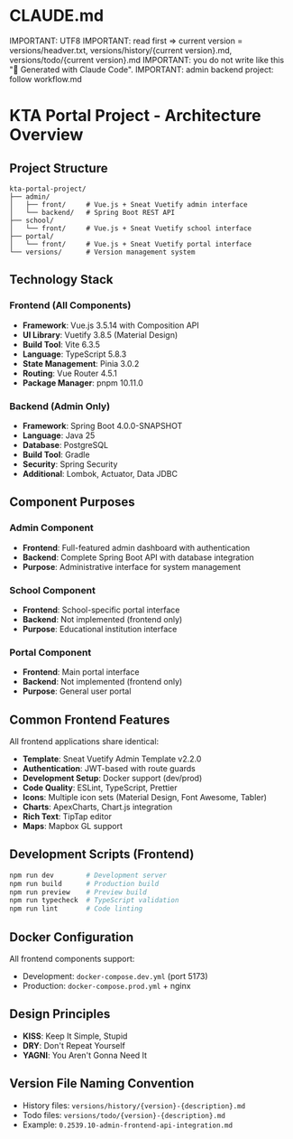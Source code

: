 # CLAUDE.md
IMPORTANT: UTF8
IMPORTANT: read first => current version = versions/headver.txt, versions/history/{current version}.md, versions/todo/{current version}.md
IMPORTANT: you do not write like this "🤖 Generated with Claude Code".
IMPORTANT: admin backend project: follow workflow.md

# KTA Portal Project - Architecture Overview

## Project Structure
```
kta-portal-project/
├── admin/
│   ├── front/     # Vue.js + Sneat Vuetify admin interface
│   └── backend/   # Spring Boot REST API
├── school/
│   └── front/     # Vue.js + Sneat Vuetify school interface
├── portal/
│   └── front/     # Vue.js + Sneat Vuetify portal interface
└── versions/      # Version management system
```

## Technology Stack

### Frontend (All Components)
- **Framework**: Vue.js 3.5.14 with Composition API
- **UI Library**: Vuetify 3.8.5 (Material Design)
- **Build Tool**: Vite 6.3.5
- **Language**: TypeScript 5.8.3
- **State Management**: Pinia 3.0.2
- **Routing**: Vue Router 4.5.1
- **Package Manager**: pnpm 10.11.0

### Backend (Admin Only)
- **Framework**: Spring Boot 4.0.0-SNAPSHOT
- **Language**: Java 25
- **Database**: PostgreSQL
- **Build Tool**: Gradle
- **Security**: Spring Security
- **Additional**: Lombok, Actuator, Data JDBC

## Component Purposes

### Admin Component
- **Frontend**: Full-featured admin dashboard with authentication
- **Backend**: Complete Spring Boot API with database integration
- **Purpose**: Administrative interface for system management

### School Component  
- **Frontend**: School-specific portal interface
- **Backend**: Not implemented (frontend only)
- **Purpose**: Educational institution interface

### Portal Component
- **Frontend**: Main portal interface
- **Backend**: Not implemented (frontend only)  
- **Purpose**: General user portal

## Common Frontend Features
All frontend applications share identical:
- **Template**: Sneat Vuetify Admin Template v2.2.0
- **Authentication**: JWT-based with route guards
- **Development Setup**: Docker support (dev/prod)
- **Code Quality**: ESLint, TypeScript, Prettier
- **Icons**: Multiple icon sets (Material Design, Font Awesome, Tabler)
- **Charts**: ApexCharts, Chart.js integration
- **Rich Text**: TipTap editor
- **Maps**: Mapbox GL support

## Development Scripts (Frontend)
```bash
npm run dev        # Development server
npm run build      # Production build  
npm run preview    # Preview build
npm run typecheck  # TypeScript validation
npm run lint       # Code linting
```

## Docker Configuration
All frontend components support:
- Development: `docker-compose.dev.yml` (port 5173)
- Production: `docker-compose.prod.yml` + nginx

## Design Principles
- **KISS**: Keep It Simple, Stupid
- **DRY**: Don't Repeat Yourself  
- **YAGNI**: You Aren't Gonna Need It

## Version File Naming Convention
- History files: `versions/history/{version}-{description}.md`
- Todo files: `versions/todo/{version}-{description}.md`
- Example: `0.2539.10-admin-frontend-api-integration.md`


